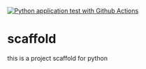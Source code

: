 [![Python application test with Github Actions](https://github.com/jieunyoo/scaffold/actions/workflows/main.yml/badge.svg)](https://github.com/jieunyoo/scaffold/actions/workflows/main.yml)

# scaffold
this is a project scaffold for python
